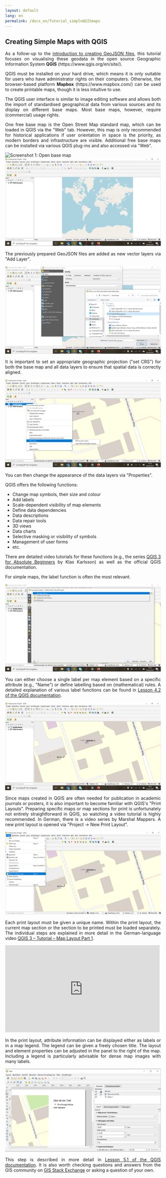 ```yaml
---
layout: default
lang: en
permalink: /docs_en/Tutorial_simpleQGISmaps
---
```


<h2>Creating Simple Maps with QGIS</h2>

<p align="justify">As a follow-up to the <a href="https://monikabarget.github.io/GeoHumTutorials/Tutorial1_GeoJSON">introduction to creating GeoJSON files</a>, this tutorial focuses on visualising these geodata in the open source Geographic Information System <strong>QGIS</strong> (https://www.qgis.org/en/site/).</p>

<p align="justify">QGIS must be installed on your hard drive, which means it is only suitable for users who have administrator rights on their computers. Otherwise, the browser-based platform <strong>Mapbox</strong> (https://www.mapbox.com/) can be used to create printable maps, though it is less intuitive to use.</p>

<p align="justify">The QGIS user interface is similar to image editing software and allows both the import of standardised geographical data from various sources and its display on different base maps. Most base maps, however, require (commercial) usage rights.</p>

<p align="justify">One free base map is the Open Street Map standard map, which can be loaded in QGIS via the "Web" tab. However, this map is only recommended for historical applications if user orientation in space is the priority, as modern borders and infrastructure are visible. Additional free base maps can be installed via various QGIS plug-ins and also accessed via "Web".</p>

<img alt="Screenshot 1: Open base map" src="/screenshots/QGIS_Screenshot1_OSM Basiskarte öffnen.png">

<img alt="Screenshot 2: View of OSM base map as layer" src="/screenshots/QGIS_Screenshot2_OSM Basiskarte.png">

<p align="justify">The previously prepared GeoJSON files are added as new vector layers via "Add Layer".</p>

<img alt="Screenshot 3: Add vector layer" src="/screenshots/QGIS_Screenshot3_Vektorlayer.png">

<p align="justify">It is important to set an appropriate geographic projection ("set CRS") for both the base map and all data layers to ensure that spatial data is correctly aligned.</p>

<img alt="Screenshot 4: Set CRS" src="/screenshots/QGIS_Screenshot4_KBS setzen.png">

<p align="justify">You can then change the appearance of the data layers via "Properties".</p>

<p>QGIS offers the following functions:</p>

<ul>
    <li>Change map symbols, their size and colour</li>
    <li>Add labels</li>
    <li>Scale-dependent visibility of map elements</li>
    <li>Define data dependencies</li>
    <li>Data descriptions</li>
    <li>Data repair tools</li>
    <li>3D views</li>
    <li>Data charts</li>
    <li>Selective masking or visibility of symbols</li>
    <li>Management of user forms</li>
    <li>etc.</li>
</ul>

<p align="justify">There are detailed video tutorials for these functions (e.g., the series <a href="https://www.youtube.com/watch?v=kCnNWyl9qSE">QGIS 3 for Absolute Beginners</a> by Klas Karlsson) as well as the official QGIS documentation.</p>

<p align="justify">For simple maps, the label function is often the most relevant.</p>

<img alt="Screenshot 5: Choose label in layer properties" src="/screenshots/QGIS_Screenshot5_Layereigenschaften_Label.png">

<p align="justify">You can either choose a single label per map element based on a specific attribute (e.g., "Name") or define labelling based on (mathematical) rules. A detailed explanation of various label functions can be found in <a href="https://docs.qgis.org/2.14/en/docs/training_manual/vector_classification/label_tool.html">Lesson 4.2 of the QGIS documentation</a>.</p>

<img alt="Screenshot 6: Display simple labels on map" src="/screenshots/QGIS_Screenshot6_added labels.png">

<p align="justify">Since maps created in QGIS are often needed for publication in academic journals or posters, it is also important to become familiar with QGIS's "Print Layouts". Preparing specific maps or map sections for print is unfortunately not entirely straightforward in QGIS, so watching a video tutorial is highly recommended. In German, there is a video series by Marshal Mappers. A new print layout is opened via "Project -> New Print Layout".</p>

<img alt="Screenshot 7: Create new print layout" src="/screenshots/QGIS_Screenshot7_open print layout.png">

<p align="justify">Each print layout must be given a unique name. Within the print layout, the current map section or the section to be printed must be loaded separately. The individual steps are explained in more detail in the German-language video <a href="https://www.youtube.com/watch?v=rpkeBZHrXVQ&t=2s">QGIS 3 – Tutorial – Map Layout Part 1</a>.</p>

<iframe width="500" height="281" src="https://www.youtube.com/embed/rpkeBZHrXVQ" frameborder="0" allow="accelerometer; autoplay; encrypted-media; gyroscope; picture-in-picture" allowfullscreen></iframe>

<p align="justify">In the print layout, attribute information can be displayed either as labels or in a map legend. The legend can be given a freely chosen title. The layout and element properties can be adjusted in the panel to the right of the map. Including a legend is particularly advisable for dense map images with many labels.</p>

<img alt="Screenshot 8: Create legend in print layout" src="/screenshots/QGIS_Screenshot8_Legende.png">

<p align="justify">This step is described in more detail in <a href="https://docs.qgis.org/3.4/en/docs/training_manual/map_composer/map_composer.html">Lesson 5.1 of the QGIS documentation</a>. It is also worth checking questions and answers from the GIS community on <a href="https://gis.stackexchange.com/">GIS Stack Exchange</a> or asking a question of your own.</p>
